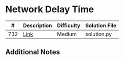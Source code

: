 # Network Delay Time
|#|Description|Difficulty|Solution File|
|-|-|-|-|
|732|[Link](https://leetcode.com/problems/network-delay-time/)|Medium|solution.py|

## Additional Notes
